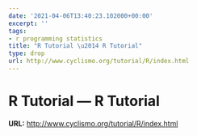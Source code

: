 ```yaml
---
date: '2021-04-06T13:40:23.102000+00:00'
excerpt: ''
tags:
- r programming statistics
title: "R Tutorial \u2014 R Tutorial"
type: drop
url: http://www.cyclismo.org/tutorial/R/index.html
---
```


# R Tutorial — R Tutorial

**URL:** http://www.cyclismo.org/tutorial/R/index.html
